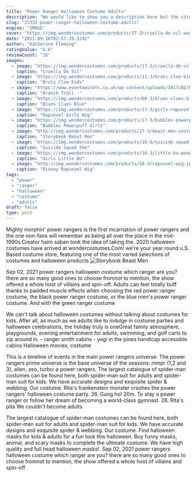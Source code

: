 ```yaml
---
title: "Power Ranger Halloween Costume Adults"
description: "We would like to show you a description here but the site wont allow us.Learn more"
slug: "25331-power-ranger-halloween-costume-adults"
engine: "IMAGE"
cover: "https://img.wondercostumes.com/products/17-3/cruella-de-vil-womens-costume.jpg"
date: "2021-09-16T02:57:39.524Z"
author: "Katherine Fleming"
ratingValue: "4.6"
reviewCount: "16"
images:
  - image: "https://img.wondercostumes.com/products/17-3/cruella-de-vil-womens-costume.jpg"
    caption: "Cruella De Vil"
  - image: "https://img.wondercostumes.com/products/11-3/bratz-cloe-kids-costume.jpg"
    caption: "Bratz Cloe Kids"
  - image: "https://www.eventmascots.co.uk/wp-content/uploads/2017/02/boy-troll.jpg"
    caption: "Branch Troll -"
  - image: "https://img.wondercostumes.com/products/08-3/blues-clues-blue-baby-costume.jpg"
    caption: "Blues Clues Blue"
  - image: "https://img.wondercostumes.com/products/17-3/girls-rapunzel-wig.jpg"
    caption: "Rapunzel Girls Wig"
  - image: "https://img.wondercostumes.com/products/17-3/bubbles-powerpuff-girls-costume.jpg"
    caption: "Bubbles Powerpuff Girls"
  - image: "http://img.wondercostumes.com/products/17-3/beast-men-costume.jpg"
    caption: "Storybook Beast Men"
  - image: "https://img.wondercostumes.com/products/16-3/suicide squad the joker costume.jpg"
    caption: "Suicide Squad the"
  - image: "https://img.wondercostumes.com/products/16-3/little-bo-peep-costume.jpg"
    caption: "Girls Little Bo"
  - image: "http://img.wondercostumes.com/products/16-3/rapunzel-wig.jpg"
    caption: "Disney Rapunzel Wig"
tags:
  - "power"
  - "ranger"
  - "halloween"
  - "costume"
  - "adults"
draft: false
type: post
---
```


Mighty morphin' power rangers is the first incarnation of power rangers and the one non-fans will remember as being all over the place in the mid-1990s.Creator haim saban took the idea of taking the. 2020 halloween costumes have arrived at wondercostumes.Com! we're your year round u.S. Based costume store, featuring one of the most varied selections of costumes and halloween products
![Storybook Beast Men](http://img.wondercostumes.com/products/17-3/beast-men-costume.jpg "Storybook Beast Men")

Sep 02, 2021 power rangers halloween costume which ranger are you? there are so many good ones to choose fromnot to mention, the show offered a whole host of villains and spin-off. Adults can feel totally buff thanks to padded muscle effects when choosing the red power ranger costume, the black power ranger costume, or the blue men&#39;s power ranger costume. And with the green ranger costume
<!--inArticleAds-->

<!--galleryOne-->

We can't talk about halloween costumes without talking about costumes for kids. After all, as much as we adults like to indulge in costume parties and halloween celebrations, the holiday truly is oneGreat family atmosphere, playgrounds, evening entertainment for adults, swimming, and golf carts to zip around in.  - ranger smith cabins - yogi in the pines handicap accessible cabins Halloween movies, costume
<!--inArticleAds-->

<!--galleryTwo-->

This is a timeline of events in the main power rangers universe. The power rangers prime universe is the base universe of the seasons: mmpr (1,2 and 3), alien, zeo, turbo: a power rangers. The largest catalogue of spider-man costumes can be found here, both spider-man suit for adults and spider-man suit for kids. We have accurate designs and exquisite spider & webbing. Our costume. Rita's frankenstein monster crashes the power rangers' halloween costume party. 26. Gung ho! 20m.  To stay a power ranger or follow her dream of becoming a world-class gymnast. 26. Rita's pita We couldn't become adults
<!--galleryThree-->

The largest catalogue of spider-man costumes can be found here, both spider-man suit for adults and spider-man suit for kids. We have accurate designs and exquisite spider & webbing. Our costume. Find halloween masks for kids & adults for a fun look this halloween. Buy funny masks, animal, and scary masks to complete the ultimate costume. We have high quality and full head halloween masks!. Sep 02, 2021 power rangers halloween costume which ranger are you? there are so many good ones to choose fromnot to mention, the show offered a whole host of villains and spin-off